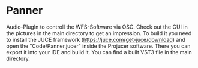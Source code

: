 # Panner
Audio-PlugIn to controll the WFS-Software via OSC.
Check out the GUI in the pictures in the main directory to get an impression.
To build it you need to install the JUCE framework (https://juce.com/get-juce/download) and open the "Code/Panner.jucer" inside the Projucer software.
There you can export it into your IDE and build it.
You can find a built VST3 file in the main directory.

